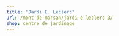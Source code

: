 ```yaml
---
title: "Jardi E. Leclerc"
url: /mont-de-marsan/jardi-e-leclerc-3/
shop: centre de jardinage
---
```

